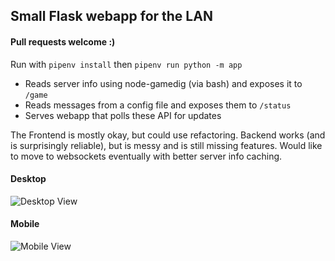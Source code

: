 ## Small Flask webapp for the LAN

#### Pull requests welcome :)

Run with `pipenv install` then `pipenv run python -m app`

- Reads server info using node-gamedig (via bash) and exposes it to `/game`
- Reads messages from a config file and exposes them to `/status`
- Serves webapp that polls these API for updates

The Frontend is mostly okay, but could use refactoring. Backend works (and is surprisingly reliable), but is messy and is still missing features. Would like to move to websockets eventually with better server info caching.

#### Desktop
![Desktop View](https://i.jaffa.pw/qemkRB7.png)

#### Mobile

![Mobile View](https://i.jaffa.pw/2GOIOYo.png)

